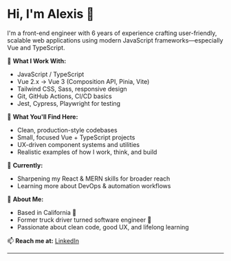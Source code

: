 # Hi, I'm Alexis 👋

I'm a front-end engineer with 6 years of experience crafting user-friendly, scalable web applications using modern JavaScript frameworks—especially Vue and TypeScript.

🔧 **What I Work With:**
- JavaScript / TypeScript
- Vue 2.x → Vue 3 (Composition API, Pinia, Vite)
- Tailwind CSS, Sass, responsive design
- Git, GitHub Actions, CI/CD basics
- Jest, Cypress, Playwright for testing

🚀 **What You'll Find Here:**
- Clean, production-style codebases
- Small, focused Vue + TypeScript projects
- UX-driven component systems and utilities
- Realistic examples of how I work, think, and build

🌱 **Currently:**
- Sharpening my React & MERN skills for broader reach
- Learning more about DevOps & automation workflows

🧠 **About Me:**
- Based in California 🌴
- Former truck driver turned software engineer 💪
- Passionate about clean code, good UX, and lifelong learning

📫 **Reach me at:** [LinkedIn](https://www.linkedin.com/in/axmarien/)

---
